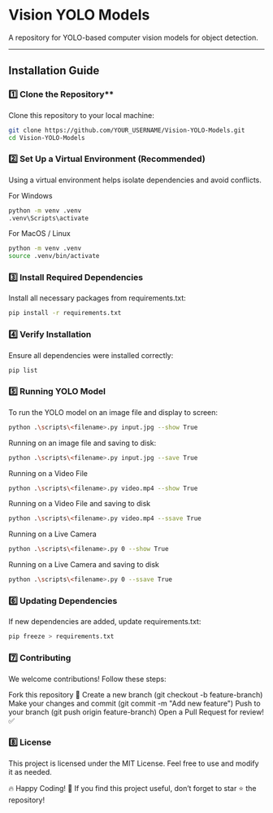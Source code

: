 # Vision YOLO Models

A repository for YOLO-based computer vision models for object detection.

---

## Installation Guide

### 1️⃣ Clone the Repository**
Clone this repository to your local machine:

```sh
git clone https://github.com/YOUR_USERNAME/Vision-YOLO-Models.git
cd Vision-YOLO-Models
```

### 2️⃣ Set Up a Virtual Environment (Recommended)
Using a virtual environment helps isolate dependencies and avoid conflicts.

For Windows
```sh
python -m venv .venv
.venv\Scripts\activate
```

For MacOS / Linux
```sh
python -m venv .venv
source .venv/bin/activate
```

### 3️⃣ Install Required Dependencies
Install all necessary packages from requirements.txt:
```sh
pip install -r requirements.txt
```

### 4️⃣ Verify Installation
Ensure all dependencies were installed correctly:
```sh
pip list
```

### 5️⃣ Running YOLO Model
To run the YOLO model on an image file and display to screen:
```sh
python .\scripts\<filename>.py input.jpg --show True
```
Running on an image file and saving to disk:
```sh
python .\scripts\<filename>.py input.jpg --save True
```
Running on a Video File
```sh
python .\scripts\<filename>.py video.mp4 --show True
```
Running on a Video File and saving to disk
```sh
python .\scripts\<filename>.py video.mp4 --ssave True
```
Running on a Live Camera
```sh
python .\scripts\<filename>.py 0 --show True
```
Running on a Live Camera and saving to disk
```sh
python .\scripts\<filename>.py 0 --ssave True
```
### 6️⃣ Updating Dependencies
If new dependencies are added, update requirements.txt:
```sh
pip freeze > requirements.txt
```

### 7️⃣ Contributing
We welcome contributions! Follow these steps:

Fork this repository 🍴
Create a new branch (git checkout -b feature-branch)
Make your changes and commit (git commit -m "Add new feature")
Push to your branch (git push origin feature-branch)
Open a Pull Request for review! ✅


### 8️⃣ License
This project is licensed under the MIT License. Feel free to use and modify it as needed.

🔥 Happy Coding! 🚀
If you find this project useful, don’t forget to star ⭐ the repository!
